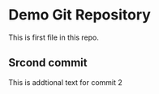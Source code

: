 # Demo Git Repository 

This is first file in this repo.

## Srcond commit

This is addtional text for commit 2